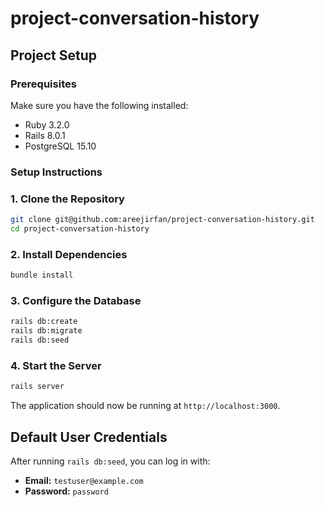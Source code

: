 # project-conversation-history
## Project Setup

### Prerequisites
Make sure you have the following installed:
- Ruby 3.2.0
- Rails 8.0.1
- PostgreSQL 15.10

### Setup Instructions

### 1. Clone the Repository
```sh
git clone git@github.com:areejirfan/project-conversation-history.git
cd project-conversation-history
```

### 2. Install Dependencies
```sh
bundle install
```

### 3. Configure the Database
```sh
rails db:create
rails db:migrate
rails db:seed
```

### 4. Start the Server
```sh
rails server
```

The application should now be running at `http://localhost:3000`.

## Default User Credentials
After running `rails db:seed`, you can log in with:

- **Email:** `testuser@example.com`
- **Password:** `password`
